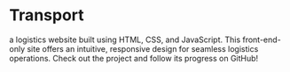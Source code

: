 # Transport
a logistics website built using HTML, CSS, and JavaScript. This front-end-only site offers an intuitive, responsive design for seamless logistics operations. Check out the project and follow its progress on GitHub!
